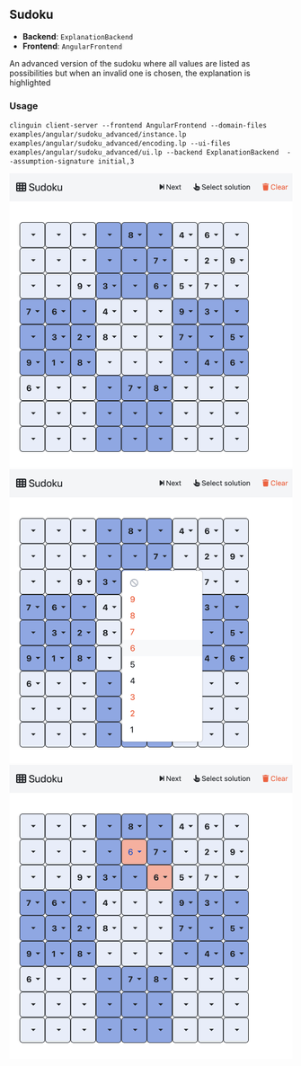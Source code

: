 ## Sudoku

- **Backend**:   `ExplanationBackend`
- **Frontend**:   `AngularFrontend`

An advanced version of the sudoku where all values are listed as possibilities but when an invalid one is chosen, the explanation is highlighted

### Usage

```
clinguin client-server --frontend AngularFrontend --domain-files examples/angular/sudoku_advanced/instance.lp examples/angular/sudoku_advanced/encoding.lp --ui-files examples/angular/sudoku_advanced/ui.lp --backend ExplanationBackend  --assumption-signature initial,3
```

![](out1.png)
![](out2.png)
![](out3.png)
